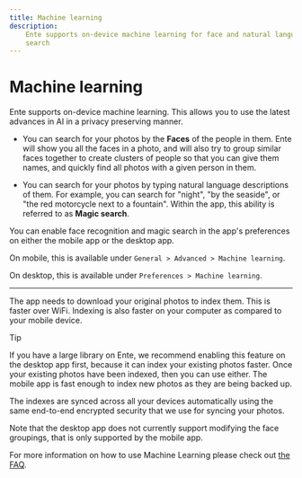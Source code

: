 ```yaml
---
title: Machine learning
description:
    Ente supports on-device machine learning for face and natural language
    search
---
```


# Machine learning

Ente supports on-device machine learning. This allows you to use the latest
advances in AI in a privacy preserving manner.

-   You can search for your photos by the **Faces** of the people in them. Ente
    will show you all the faces in a photo, and will also try to group similar
    faces together to create clusters of people so that you can give them names,
    and quickly find all photos with a given person in them.

-   You can search for your photos by typing natural language descriptions of
    them. For example, you can search for "night", "by the seaside", or "the red
    motorcycle next to a fountain". Within the app, this ability is referred to
    as **Magic search**.

You can enable face recognition and magic search in the app's preferences on
either the mobile app or the desktop app.

On mobile, this is available under `General > Advanced > Machine learning`.

On desktop, this is available under `Preferences > Machine learning`.

---

The app needs to download your original photos to index them. This is faster
over WiFi. Indexing is also faster on your computer as compared to your mobile
device.

> [!TIP]
>
> If you have a large library on Ente, we recommend enabling this feature on the
> desktop app first, because it can index your existing photos faster. Once your
> existing photos have been indexed, then you can use either. The mobile app is
> fast enough to index new photos as they are being backed up.

The indexes are synced across all your devices automatically using the same
end-to-end encrypted security that we use for syncing your photos.

Note that the desktop app does not currently support modifying the face
groupings, that is only supported by the mobile app.

For more information on how to use Machine Learning please check out
[the FAQ](../faq/machine-learning).
